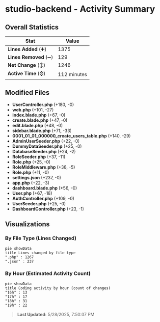# studio-backend - Activity Summary 

## Overall Statistics

| Stat                   | Value                                                             |
| ---------------------- | ----------------------------------------------------------------- |
| **Lines Added** (➕)   | 1375                                          |
| **Lines Removed** (➖) | 129                                        |
| **Net Change** (↕)    | 1246                |
| **Active Time** (⌚)   | 112 minutes |


## Modified Files
- **UserController.php** (+180, -0)
- **web.php** (+101, -27)
- **index.blade.php** (+67, -0)
- **create.blade.php** (+47, -0)
- **edit.blade.php** (+48, -0)
- **sidebar.blade.php** (+71, -33)
- **0001_01_01_000000_create_users_table.php** (+140, -29)
- **AdminUserSeeder.php** (+22, -0)
- **DummyDataSeeder.php** (+25, -0)
- **DatabaseSeeder.php** (+24, -2)
- **RoleSeeder.php** (+37, -11)
- **Role.php** (+25, -0)
- **RoleMiddleware.php** (+38, -5)
- **Role.php** (+11, -0)
- **settings.json** (+237, -0)
- **app.php** (+22, -3)
- **dashboard.blade.php** (+56, -0)
- **User.php** (+67, -18)
- **AuthController.php** (+109, -0)
- **UserSeeder.php** (+25, -0)
- **DashboardController.php** (+23, -1)

## Visualizations

### By File Type (Lines Changed)

```mermaid
pie showData
title Lines changed by file type
".php" : 1267
".json" : 237
```

### By Hour (Estimated Activity Count)

```mermaid
pie showData
title Coding activity by hour (count of changes)
"16h" : 13
"17h" : 17
"18h" : 31
"19h" : 22
```


> **Last Updated:** 5/28/2025, 7:50:07 PM